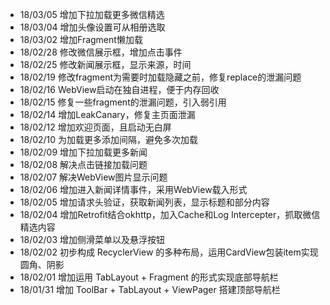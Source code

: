* 18/03/05 增加下拉加载更多微信精选
* 18/03/04 增加头像设置可从相册选取
* 18/03/02 增加Fragment懒加载
* 18/02/28 修改微信展示框，增加点击事件
* 18/02/25 修改新闻展示框，显示来源，时间
* 18/02/19 修改fragment为需要时加载隐藏之前，修复replace的泄漏问题
* 18/02/16 WebView启动在独自进程，便于内存回收
* 18/02/15 修复一些fragment的泄漏问题，引入弱引用
* 18/02/14 增加LeakCanary，修复主页面泄漏
* 18/02/12 增加欢迎页面，且启动无白屏
* 18/02/10 为加载更多添加间隔，避免多次加载
* 18/02/09 增加下拉加载更多新闻
* 18/02/08 解决点击链接加载问题
* 18/02/07 解决WebView图片显示问题
* 18/02/06 增加进入新闻详情事件，采用WebView载入形式
* 18/02/05 增加请求头验证，获取新闻列表，显示标题和部分内容
* 18/02/04 增加Retrofit结合okhttp，加入Cache和Log Intercepter，抓取微信精选内容
* 18/02/03 增加侧滑菜单以及悬浮按钮
* 18/02/02 初步构成 RecyclerView 的多种布局，运用CardView包装item实现圆角、阴影
* 18/02/01 增加运用 TabLayout + Fragment 的形式实现底部导航栏
* 18/01/31 增加 ToolBar + TabLayout + ViewPager 搭建顶部导航栏
